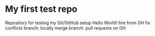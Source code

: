 # My first test repo
Repository for testing my Git/GitHub setup
Hello World!
line from GH
fix conflicts
branch: locally merge
branch: pull requests on GH